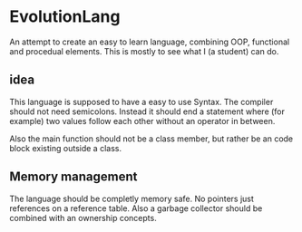 # EvolutionLang
An attempt to create an easy to learn language, combining OOP, functional and procedual elements. This is mostly to see what I (a student) can do.

## idea
This language is supposed to have a easy to use Syntax. The compiler should not need semicolons. Instead it should end a statement where (for example) two values follow each other without an operator in between.

Also the main function should not be a class member, but rather be an code block existing outside a class.

## Memory management
The language should be completly memory safe. No pointers just references on a reference table. Also a garbage collector should be combined with an ownership concepts.
